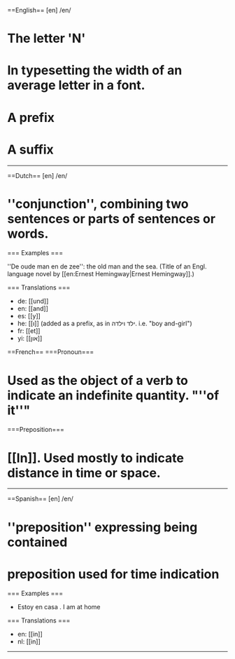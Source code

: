 ==English==
[en] /en/

# The letter 'N'
# In typesetting the width of an average letter in a font.
# A prefix
# A suffix
----
==Dutch==
[en] /en/

# ''conjunction'', combining two sentences or parts of sentences or words.

=== Examples ===

''De oude man en de zee'': the old man and the sea. (Title of an Engl. language novel by [[en:Ernest Hemingway|Ernest Hemingway]].)

=== Translations ===

* de: [[und]]
* en: [[and]]
* es: [[y]]
* he: [[ו]] (added as a prefix, as in  ילד וילדה. i.e. "boy and-girl")
* fr: [[et]]
* yi: [[און]]

==French==
===Pronoun===
# Used as the object of a verb to indicate an indefinite quantity. "''of it''"
===Preposition===
# [[In]].  Used mostly to indicate distance in time or space.
----
==Spanish==
[en] /en/ 

# ''preposition'' expressing being contained
# preposition used for time indication

=== Examples ===

* Estoy en casa . I am at home


=== Translations ===

* en: [[in]]
* nl: [[in]]

----